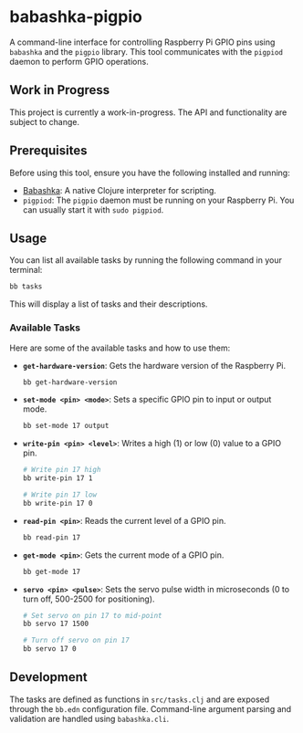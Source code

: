 # babashka-pigpio

A command-line interface for controlling Raspberry Pi GPIO pins using `babashka` and the `pigpio` library. This tool communicates with the `pigpiod` daemon to perform GPIO operations.

## Work in Progress

This project is currently a work-in-progress. The API and functionality are subject to change.

## Prerequisites

Before using this tool, ensure you have the following installed and running:

*   [Babashka](https://babashka.org/): A native Clojure interpreter for scripting.
*   `pigpiod`: The `pigpio` daemon must be running on your Raspberry Pi. You can usually start it with `sudo pigpiod`.

## Usage

You can list all available tasks by running the following command in your terminal:

```bash
bb tasks
```

This will display a list of tasks and their descriptions.

### Available Tasks

Here are some of the available tasks and how to use them:

*   **`get-hardware-version`**: Gets the hardware version of the Raspberry Pi.
    ```bash
    bb get-hardware-version
    ```

*   **`set-mode <pin> <mode>`**: Sets a specific GPIO pin to input or output mode.
    ```bash
    bb set-mode 17 output
    ```

*   **`write-pin <pin> <level>`**: Writes a high (1) or low (0) value to a GPIO pin.
    ```bash
    # Write pin 17 high
    bb write-pin 17 1

    # Write pin 17 low
    bb write-pin 17 0
    ```

*   **`read-pin <pin>`**: Reads the current level of a GPIO pin.
    ```bash
    bb read-pin 17
    ```

*   **`get-mode <pin>`**: Gets the current mode of a GPIO pin.
    ```bash
    bb get-mode 17
    ```

*   **`servo <pin> <pulse>`**: Sets the servo pulse width in microseconds (0 to turn off, 500-2500 for positioning).
    ```bash
    # Set servo on pin 17 to mid-point
    bb servo 17 1500

    # Turn off servo on pin 17
    bb servo 17 0
    ```

## Development

The tasks are defined as functions in `src/tasks.clj` and are exposed through the `bb.edn` configuration file. Command-line argument parsing and validation are handled using `babashka.cli`.